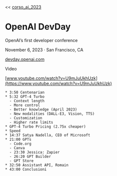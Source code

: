 << [corso_ai_2023](corso_ai_2023.md)

# OpenAI DevDay

OpenAI’s first developer conference

November 6, 2023 · San Francisco, CA

[devday.openai.com](https://devday.openai.com/)

Video

[www.youtube.com/watch?v=U9mJuUkhUzk](https://www.youtube.com/watch?v=U9mJuUkhUzk)

```
* 3:50 Centenarian
* 5:32 GPT-4 Turbo
  - Context length
  - More control
  - Better knowledge (April 2023)
  - New modalities (DALL-E3, Vision, TTS)
  - Customization
  - Higher rate limits
* GPT-4 Turbo Pricing (2.75x cheaper)
* Speed
* 14:37 Satya Nadella, CEO of Microsoft
* 21:00 GPTs
  - Code.org
  - Canva
  - 23:30 Jessica: Zapier
  - 26:20 GPT Builder
  - GPT Store
* 32:50 Assistant API, Romain
* 43:00 Conclusioni
```

